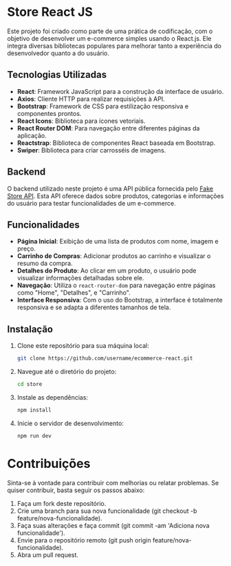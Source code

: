 # Store React JS

Este projeto foi criado como parte de uma prática de codificação, com o objetivo de desenvolver um e-commerce simples usando o React.js. Ele integra diversas bibliotecas populares para melhorar tanto a experiência do desenvolvedor quanto a do usuário.

## Tecnologias Utilizadas

- **React**: Framework JavaScript para a construção da interface de usuário.
- **Axios**: Cliente HTTP para realizar requisições à API.
- **Bootstrap**: Framework de CSS para estilização responsiva e componentes prontos.
- **React Icons**: Biblioteca para ícones vetoriais.
- **React Router DOM**: Para navegação entre diferentes páginas da aplicação.
- **Reactstrap**: Biblioteca de componentes React baseada em Bootstrap.
- **Swiper**: Biblioteca para criar carrosséis de imagens.
  
## Backend

O backend utilizado neste projeto é uma API pública fornecida pelo [Fake Store API](https://fakestoreapi.com/docs). Esta API oferece dados sobre produtos, categorias e informações do usuário para testar funcionalidades de um e-commerce.

## Funcionalidades

- **Página Inicial**: Exibição de uma lista de produtos com nome, imagem e preço.
- **Carrinho de Compras**: Adicionar produtos ao carrinho e visualizar o resumo da compra.
- **Detalhes do Produto**: Ao clicar em um produto, o usuário pode visualizar informações detalhadas sobre ele.
- **Navegação**: Utiliza o `react-router-dom` para navegação entre páginas como "Home", "Detalhes", e "Carrinho".
- **Interface Responsiva**: Com o uso do Bootstrap, a interface é totalmente responsiva e se adapta a diferentes tamanhos de tela.

## Instalação

1. Clone este repositório para sua máquina local:

   ```bash
   git clone https://github.com/username/ecommerce-react.git

2. Navegue até o diretório do projeto:
    ```bash
    cd store

3. Instale as dependências:
    ```bash
    npm install
   
4. Inicie o servidor de desenvolvimento:
    ```bash
    npm run dev

# Contribuições
Sinta-se à vontade para contribuir com melhorias ou relatar problemas. Se quiser contribuir, basta seguir os passos abaixo:

1. Faça um fork deste repositório.
2. Crie uma branch para sua nova funcionalidade (git checkout -b feature/nova-funcionalidade).
3. Faça suas alterações e faça commit (git commit -am 'Adiciona nova funcionalidade').
4. Envie para o repositório remoto (git push origin feature/nova-funcionalidade).
5. Abra um pull request.



    
